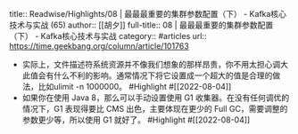 title:: Readwise/Highlights/08 | 最最最重要的集群参数配置（下） - Kafka核心技术与实战 (65)
author:: [[胡夕]]
full-title:: 08 | 最最最重要的集群参数配置（下） - Kafka核心技术与实战
category:: #articles
url:: https://time.geekbang.org/column/article/101763

- 实际上，文件描述符系统资源并不像我们想象的那样昂贵，你不用太担心调大此值会有什么不利的影响。通常情况下将它设置成一个超大的值是合理的做法，比如ulimit -n 1000000。 #Highlight #[[2022-08-04]]
- 如果你在使用 Java 8，那么可以手动设置使用 G1 收集器。在没有任何调优的情况下，G1 表现得要比 CMS 出色，主要体现在更少的 Full GC，需要调整的参数更少等，所以使用 G1 就好了。 #Highlight #[[2022-08-04]]